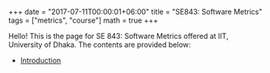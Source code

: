 +++
date = "2017-07-11T00:00:01+06:00"
title = "SE843: Software Metrics"
tags = ["metrics", "course"]
math = true
+++

Hello! This is the page for SE 843: Software Metrics offered at IIT, University of Dhaka. The contents are provided below:

- [Introduction](1)